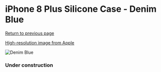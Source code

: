 # iPhone 8 Plus Silicone Case - Denim Blue

[Return to previous page](/iphone_7)

[High-resolution image from Apple](https://store.storeimages.cdn-apple.com/8756/as-images.apple.com/is/MRFX2?wid=4500&hei=4500&fmt=png)

<div style="width: 384px"><img src="/everysource/MRFX2.png" alt="Denim Blue"></div>

### Under construction
